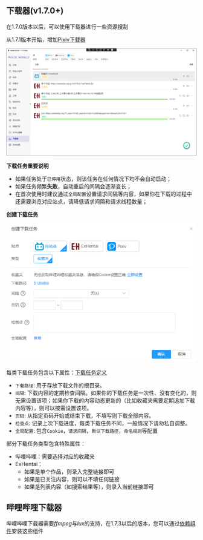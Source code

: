 ## 下载器(v1.7.0+) <!-- {docsify-ignore} -->

在1.7.0版本以后，可以使用下载器进行一些资源搜刮

从1.7.1版本开始，增加[Pixiv下载器](https://github.com/anobaka/InsideWorld/issues/307)

![downloader-1](../img/downloader-1.png)

**下载任务重要说明**

+ 如果任务处于`已停用`状态，则该任务在任何情况下均不会自动启动；
+ 如果任务频繁**失败**，自动重启的间隔会逐渐变长；
+ 在首次使用时建议通过`全局配置`设置请求间隔等内容，如果你在下载的过程中还需要浏览对应站点，请降低请求间隔和请求线程数量；

**创建下载任务**

![downloader-2](../img/downloader-2.png)

每类下载任务包含以下属性：[下载任务定义](https://github.com/anobaka/InsideWorld/issues/309)

+ `下载路径`: 用于存放下载文件的根目录。
+ `间隔`: 下载内容的定期检查间隔。如果你的下载任务是一次性、没有变化的，则无需设置该项；如果你下载的内容动态更新的（比如收藏夹需要定期追加下载内容等），则可以按需设置该项。
+ `页码`: 从指定页码开始或结束下载，不填写则下载全部内容。
+ `检查点`: 记录上次下载进度，每类下载任务不同，一般情况下请勿私自调整。
+ `全局配置`: 包含`Cookie`，`请求间隔`，`默认下载路径`，`命名规则`等配置

部分下载任务类型包含特殊属性：

+ 哔哩哔哩：需要选择对应的收藏夹
+ ExHentai：
  + 如果是单个作品，则录入完整链接即可
  + 如果是已关注内容，则可以不填任何链接
  + 如果是列表内容（如搜索结果等），则录入当前链接即可


## 哔哩哔哩下载器

哔哩哔哩下载器需要*ffmpeg*与*lux*的支持，在1.7.3以后的版本，您可以通过[依赖组件](/guide/configuration?id=依赖组件173)安装这些组件